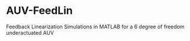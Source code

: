 # AUV-FeedLin
Feedback Linearization Simulations in MATLAB for a 6 degree of freedom underactuated AUV
